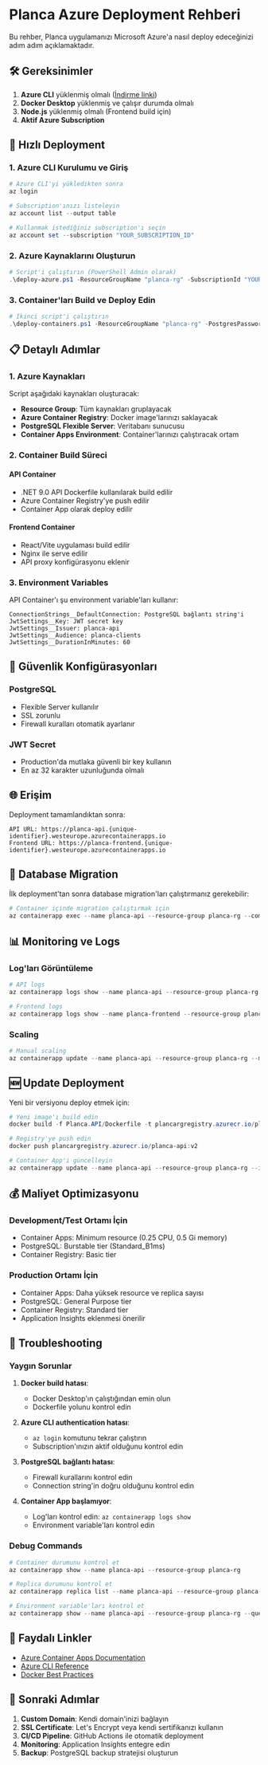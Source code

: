 # Planca Azure Deployment Rehberi

Bu rehber, Planca uygulamanızı Microsoft Azure'a nasıl deploy edeceğinizi adım adım açıklamaktadır.

## 🛠️ Gereksinimler

1. **Azure CLI** yüklenmiş olmalı ([İndirme linki](https://docs.microsoft.com/en-us/cli/azure/install-azure-cli))
2. **Docker Desktop** yüklenmiş ve çalışır durumda olmalı
3. **Node.js** yüklenmiş olmalı (Frontend build için)
4. **Aktif Azure Subscription**

## 🚀 Hızlı Deployment

### 1. Azure CLI Kurulumu ve Giriş

```powershell
# Azure CLI'yi yükledikten sonra
az login

# Subscription'ınızı listeleyin
az account list --output table

# Kullanmak istediğiniz subscription'ı seçin
az account set --subscription "YOUR_SUBSCRIPTION_ID"
```

### 2. Azure Kaynaklarını Oluşturun

```powershell
# Script'i çalıştırın (PowerShell Admin olarak)
.\deploy-azure.ps1 -ResourceGroupName "planca-rg" -SubscriptionId "YOUR_SUBSCRIPTION_ID" -PostgresAdminPassword "YourStrongPassword123!"
```

### 3. Container'ları Build ve Deploy Edin

```powershell
# Ikinci script'i çalıştırın
.\deploy-containers.ps1 -ResourceGroupName "planca-rg" -PostgresPassword "YourStrongPassword123!"
```

## 📋 Detaylı Adımlar

### 1. Azure Kaynakları

Script aşağıdaki kaynakları oluşturacak:

- **Resource Group**: Tüm kaynakları gruplayacak
- **Azure Container Registry**: Docker image'larınızı saklayacak
- **PostgreSQL Flexible Server**: Veritabanı sunucusu
- **Container Apps Environment**: Container'larınızı çalıştıracak ortam

### 2. Container Build Süreci

#### API Container
- .NET 9.0 API Dockerfile kullanılarak build edilir
- Azure Container Registry'ye push edilir
- Container App olarak deploy edilir

#### Frontend Container
- React/Vite uygulaması build edilir
- Nginx ile serve edilir
- API proxy konfigürasyonu eklenir

### 3. Environment Variables

API Container'ı şu environment variable'ları kullanır:

```
ConnectionStrings__DefaultConnection: PostgreSQL bağlantı string'i
JwtSettings__Key: JWT secret key
JwtSettings__Issuer: planca-api
JwtSettings__Audience: planca-clients
JwtSettings__DurationInMinutes: 60
```

## 🔐 Güvenlik Konfigürasyonları

### PostgreSQL
- Flexible Server kullanılır
- SSL zorunlu
- Firewall kuralları otomatik ayarlanır

### JWT Secret
- Production'da mutlaka güvenli bir key kullanın
- En az 32 karakter uzunluğunda olmalı

## 🌐 Erişim

Deployment tamamlandıktan sonra:

```
API URL: https://planca-api.{unique-identifier}.westeurope.azurecontainerapps.io
Frontend URL: https://planca-frontend.{unique-identifier}.westeurope.azurecontainerapps.io
```

## 🔄 Database Migration

İlk deployment'tan sonra database migration'ları çalıştırmanız gerekebilir:

```powershell
# Container içinde migration çalıştırmak için
az containerapp exec --name planca-api --resource-group planca-rg --command "dotnet ef database update"
```

## 📊 Monitoring ve Logs

### Log'ları Görüntüleme

```powershell
# API logs
az containerapp logs show --name planca-api --resource-group planca-rg --follow

# Frontend logs
az containerapp logs show --name planca-frontend --resource-group planca-rg --follow
```

### Scaling

```powershell
# Manual scaling
az containerapp update --name planca-api --resource-group planca-rg --min-replicas 2 --max-replicas 5
```

## 🆕 Update Deployment

Yeni bir versiyonu deploy etmek için:

```powershell
# Yeni image'ı build edin
docker build -f Planca.API/Dockerfile -t plancargregistry.azurecr.io/planca-api:v2 .

# Registry'ye push edin
docker push plancargregistry.azurecr.io/planca-api:v2

# Container App'i güncelleyin
az containerapp update --name planca-api --resource-group planca-rg --image plancargregistry.azurecr.io/planca-api:v2
```

## 💰 Maliyet Optimizasyonu

### Development/Test Ortamı İçin

- Container Apps: Minimum resource (0.25 CPU, 0.5 Gi memory)
- PostgreSQL: Burstable tier (Standard_B1ms)
- Container Registry: Basic tier

### Production Ortamı İçin

- Container Apps: Daha yüksek resource ve replica sayısı
- PostgreSQL: General Purpose tier
- Container Registry: Standard tier
- Application Insights eklenmesi önerilir

## 🚨 Troubleshooting

### Yaygın Sorunlar

1. **Docker build hatası**: 
   - Docker Desktop'ın çalıştığından emin olun
   - Dockerfile yolunu kontrol edin

2. **Azure CLI authentication hatası**:
   - `az login` komutunu tekrar çalıştırın
   - Subscription'ınızın aktif olduğunu kontrol edin

3. **PostgreSQL bağlantı hatası**:
   - Firewall kurallarını kontrol edin
   - Connection string'in doğru olduğunu kontrol edin

4. **Container App başlamıyor**:
   - Log'ları kontrol edin: `az containerapp logs show`
   - Environment variable'ları kontrol edin

### Debug Commands

```powershell
# Container durumunu kontrol et
az containerapp show --name planca-api --resource-group planca-rg

# Replica durumunu kontrol et
az containerapp replica list --name planca-api --resource-group planca-rg

# Environment variable'ları kontrol et
az containerapp show --name planca-api --resource-group planca-rg --query "properties.template.containers[0].env"
```

## 🔗 Faydalı Linkler

- [Azure Container Apps Documentation](https://docs.microsoft.com/en-us/azure/container-apps/)
- [Azure CLI Reference](https://docs.microsoft.com/en-us/cli/azure/)
- [Docker Best Practices](https://docs.docker.com/develop/dev-best-practices/)

## 🎯 Sonraki Adımlar

1. **Custom Domain**: Kendi domain'inizi bağlayın
2. **SSL Certificate**: Let's Encrypt veya kendi sertifikanızı kullanın
3. **CI/CD Pipeline**: GitHub Actions ile otomatik deployment
4. **Monitoring**: Application Insights entegre edin
5. **Backup**: PostgreSQL backup stratejisi oluşturun 